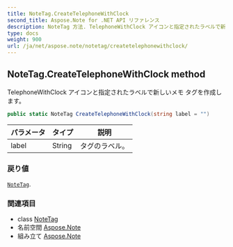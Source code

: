 ```yaml
---
title: NoteTag.CreateTelephoneWithClock
second_title: Aspose.Note for .NET API リファレンス
description: NoteTag 方法. TelephoneWithClock アイコンと指定されたラベルで新しいメモ タグを作成します
type: docs
weight: 900
url: /ja/net/aspose.note/notetag/createtelephonewithclock/
---
```

## NoteTag.CreateTelephoneWithClock method

TelephoneWithClock アイコンと指定されたラベルで新しいメモ タグを作成します。

```csharp
public static NoteTag CreateTelephoneWithClock(string label = "")
```

| パラメータ | タイプ | 説明 |
| --- | --- | --- |
| label | String | タグのラベル。 |

### 戻り値

[`NoteTag`](../).

### 関連項目

* class [NoteTag](../)
* 名前空間 [Aspose.Note](../../notetag/)
* 組み立て [Aspose.Note](../../../)


